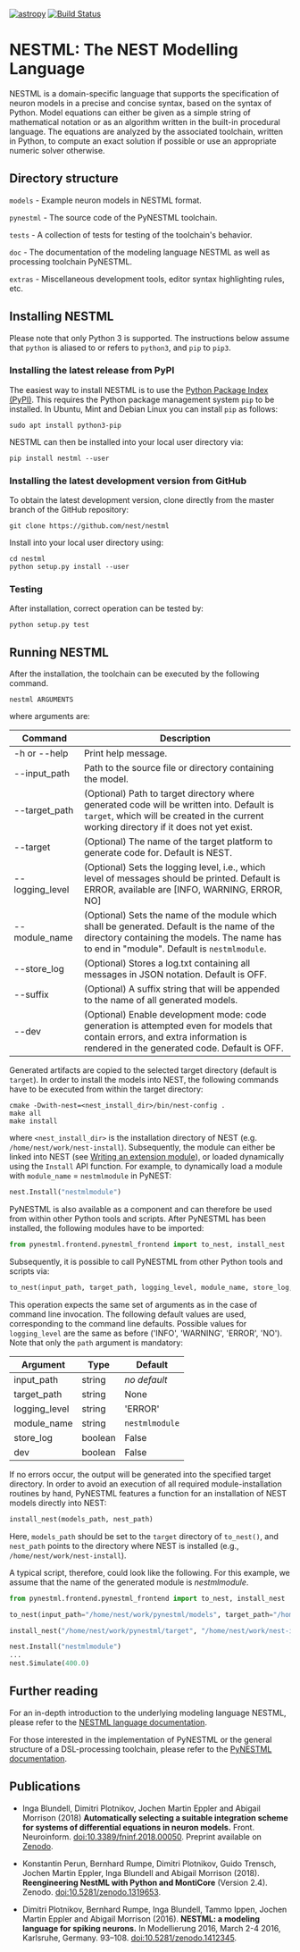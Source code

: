 [![astropy](http://img.shields.io/badge/powered%20by-AstroPy-orange.svg?style=flat)](http://www.astropy.org/) [![Build Status](https://travis-ci.org/nest/nestml.svg?branch=master)](https://travis-ci.org/nest/nestml)

# NESTML: The NEST Modelling Language

NESTML is a domain-specific language that supports the specification of neuron models in a precise and concise syntax, based on the syntax of Python. Model equations can either be given as a simple string of mathematical notation or as an algorithm written in the built-in procedural language. The equations are analyzed by the associated toolchain, written in Python, to compute an exact solution if possible or use an appropriate numeric solver otherwise.

## Directory structure

`models` - Example neuron models in NESTML format.

`pynestml` - The source code of the PyNESTML toolchain.

`tests` - A collection of tests for testing of the toolchain's behavior.

`doc` - The documentation of the modeling language NESTML as well as processing toolchain PyNESTML.

`extras` - Miscellaneous development tools, editor syntax highlighting rules, etc.

## Installing NESTML

Please note that only Python 3 is supported. The instructions below assume that `python` is aliased to or refers to `python3`, and `pip` to `pip3`.

### Installing the latest release from PyPI

The easiest way to install NESTML is to use the [Python Package Index (PyPI)](https://pypi.org). This requires the Python package management system `pip` to be installed. In Ubuntu, Mint and Debian Linux you can install `pip` as follows:

```
sudo apt install python3-pip
```

NESTML can then be installed into your local user directory via:

```
pip install nestml --user
```

### Installing the latest development version from GitHub

To obtain the latest development version, clone directly from the master branch of the GitHub repository:

```
git clone https://github.com/nest/nestml
```

Install into your local user directory using:

```
cd nestml
python setup.py install --user
```

### Testing

After installation, correct operation can be tested by:

```
python setup.py test
```

## Running NESTML

After the installation, the toolchain can be executed by the following command.
```
nestml ARGUMENTS
```
where arguments are:<a name="table_args"></a>

| Command        | Description |
|---             |---          |
| -h or --help   | Print help message.|
| --input_path   | Path to the source file or directory containing the model.|
| --target_path  | (Optional) Path to target directory where generated code will be written into. Default is `target`, which will be created in the current working directory if it does not yet exist.| 
| --target       | (Optional) The name of the target platform to generate code for. Default is NEST.|
| --logging_level| (Optional) Sets the logging level, i.e., which level of messages should be printed. Default is ERROR, available are [INFO, WARNING, ERROR, NO] |
| --module_name  | (Optional) Sets the name of the module which shall be generated. Default is the name of the directory containing the models. The name has to end in "module". Default is `nestmlmodule`. |
| --store_log    | (Optional) Stores a log.txt containing all messages in JSON notation. Default is OFF.|
| --suffix       | (Optional) A suffix string that will be appended to the name of all generated models.|
| --dev          | (Optional) Enable development mode: code generation is attempted even for models that contain errors, and extra information is rendered in the generated code. Default is OFF.|

Generated artifacts are copied to the selected target directory (default is `target`). In order to install the models into NEST, the following commands have to be executed from within the target directory:

```
cmake -Dwith-nest=<nest_install_dir>/bin/nest-config .
make all
make install
```

where `<nest_install_dir>` is the installation directory of NEST (e.g. `/home/nest/work/nest-install`). Subsequently, the module can either be linked into NEST (see [Writing an extension module](https://nest.github.io/nest-simulator/extension_modules)), or loaded dynamically using the `Install` API function. For example, to dynamically load a module with `module_name` = `nestmlmodule` in PyNEST:

```py
nest.Install("nestmlmodule")
```
PyNESTML is also available as a component and can therefore be used from within other Python tools and scripts. After PyNESTML has been installed, the following modules have to be imported:
```py
from pynestml.frontend.pynestml_frontend import to_nest, install_nest
```
Subsequently, it is possible to call PyNESTML from other Python tools and scripts via:
```py
to_nest(input_path, target_path, logging_level, module_name, store_log, dev)    
```
This operation expects the same set of arguments as in the case of command line invocation. The following default values are used, corresponding to the command line defaults. Possible values for `logging_level` are the same as before ('INFO', 'WARNING', 'ERROR', 'NO'). Note that only the `path` argument is mandatory:

| Argument      | Type    | Default |
|---            |---      | ---     |
| input_path    | string  | _no default_ |
| target_path   | string  | None |
| logging_level | string  | 'ERROR' |
| module_name   | string  | `nestmlmodule` |
| store_log     | boolean | False |
| dev           | boolean | False |

If no errors occur, the output will be generated into the specified target directory. In order to avoid an execution of all required module-installation routines by hand, PyNESTML features a function for an installation of NEST models directly into NEST:
```py
install_nest(models_path, nest_path)
```
Here, `models_path` should be set to the `target` directory of `to_nest()`, and `nest_path` points to the directory where NEST is installed (e.g., `/home/nest/work/nest-install`).

A typical script, therefore, could look like the following. For this example, we assume that the name of the generated module is _nestmlmodule_.
```py
from pynestml.frontend.pynestml_frontend import to_nest, install_nest

to_nest(input_path="/home/nest/work/pynestml/models", target_path="/home/nest/work/pynestml/target")

install_nest("/home/nest/work/pynestml/target", "/home/nest/work/nest-install")

nest.Install("nestmlmodule")
...
nest.Simulate(400.0)
```

## Further reading

For an in-depth introduction to the underlying modeling language NESTML, please refer to the [NESTML language documentation](doc/nestml_language.md).

For those interested in the implementation of PyNESTML or the general structure of a DSL-processing toolchain, please refer to the [PyNESTML documentation](doc/pynestml/index.md).

## Publications

* Inga Blundell, Dimitri Plotnikov, Jochen Martin Eppler and Abigail Morrison (2018) **Automatically selecting a suitable integration scheme for systems of differential equations in neuron models.** Front. Neuroinform. [doi:10.3389/fninf.2018.00050](https://doi.org/10.3389/fninf.2018.00050). Preprint available on [Zenodo](https://zenodo.org/record/1411417).

* Konstantin Perun, Bernhard Rumpe, Dimitri Plotnikov, Guido Trensch, Jochen Martin Eppler, Inga Blundell and Abigail Morrison (2018). **Reengineering NestML with Python and MontiCore** (Version 2.4). Zenodo. [doi:10.5281/zenodo.1319653](http://doi.org/10.5281/zenodo.1319653).

* Dimitri Plotnikov, Bernhard Rumpe, Inga Blundell, Tammo Ippen, Jochen Martin Eppler and Abigail Morrison (2016). **NESTML: a modeling language for spiking neurons.** In Modellierung 2016, March 2-4 2016, Karlsruhe, Germany. 93–108. [doi:10.5281/zenodo.1412345](http://doi.org/10.5281/zenodo.1412345).
